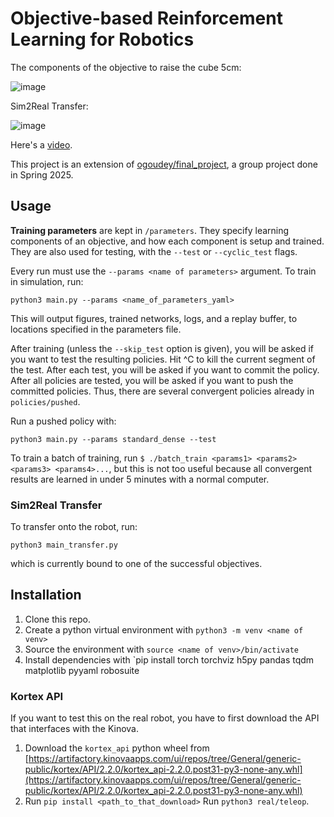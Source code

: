 # Objective-based Reinforcement Learning for Robotics
The components of the objective to raise the cube 5cm:

![image](https://github.com/user-attachments/assets/5744903c-daf2-4ab3-b73c-4dd53b483d7d)

Sim2Real Transfer:

![image](https://github.com/user-attachments/assets/cf9f72f8-3367-439e-8f6f-5b29fa430cf0)

Here's a [video](https://www.youtube.com/shorts/jzrwVw6-p9k).

This project is an extension of [ogoudey/final_project](https://github.com/ogoudey/final_project), a group project done in Spring 2025.

## Usage
**Training parameters** are kept in `/parameters`. They specify learning components of an objective, and how each component is setup and trained. They are also used for testing, with the `--test` or `--cyclic_test` flags. 

Every run must use the `--params <name of parameters>` argument. To train in simulation, run:
```
python3 main.py --params <name_of_parameters_yaml>
```
This will output figures, trained networks, logs, and a replay buffer, to locations specified in the parameters file.

After training (unless the `--skip_test` option is given), you will be asked if you want to test the resulting policies. Hit ^C to kill the current segment of the test. After each test, you will be asked if you want to commit the policy. After all policies are tested, you will be asked if you want to push the committed policies. Thus, there are several convergent policies already in `policies/pushed`.

Run a pushed policy with:
```
python3 main.py --params standard_dense --test
```

To train a batch of training, run `$ ./batch_train <params1> <params2> <params3> <params4>...`, but this is not too useful because all convergent results are learned in under 5 minutes with a normal computer.



### Sim2Real Transfer
To transfer onto the robot, run:
```
python3 main_transfer.py
```
which is currently bound to one of the successful objectives.

## Installation
1. Clone this repo.
2. Create a python virtual environment with `python3 -m venv <name of venv>`
3. Source the environment with `source <name of venv>/bin/activate`
4. Install dependencies with `pip install torch torchviz h5py pandas tqdm matplotlib pyyaml robosuite

### Kortex API
If you want to test this on the real robot, you have to first download the API that interfaces with the Kinova.
1. Download the `kortex_api` python wheel from [https://artifactory.kinovaapps.com/ui/repos/tree/General/generic-public/kortex/API/2.2.0/kortex_api-2.2.0.post31-py3-none-any.whl](https://artifactory.kinovaapps.com/ui/repos/tree/General/generic-public/kortex/API/2.2.0/kortex_api-2.2.0.post31-py3-none-any.whl)
2. Run `pip install <path_to_that_download>`
Run `python3 real/teleop`.
